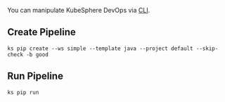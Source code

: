 You can manipulate KubeSphere DevOps via [CLI](docs/installation.md#kubesphere-cli).

## Create Pipeline

```shell
ks pip create --ws simple --template java --project default --skip-check -b good
```

## Run Pipeline

```shell
ks pip run
```
